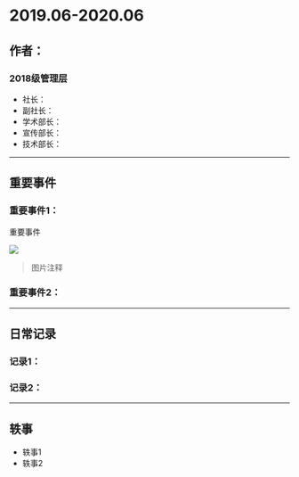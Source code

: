 # 2019.06-2020.06

## 作者：

### 2018级管理层
- 社长：
- 副社长：
- 学术部长：
- 宣传部长：
- 技术部长：


---
## 重要事件
### 重要事件1：
重要事件

![](图片路径)

> 图片注释
> 
### 重要事件2：

---
## 日常记录
### 记录1：

### 记录2：

---
## 轶事
- 轶事1
- 轶事2